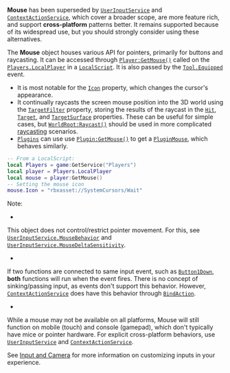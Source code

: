 **Mouse** has been superseded by [`UserInputService`](https://create.roblox.com/docs/reference/engine/classes/UserInputService) and
[`ContextActionService`](https://create.roblox.com/docs/reference/engine/classes/ContextActionService), which cover a broader scope, are more feature
rich, and support **cross-platform** patterns better. It remains supported
because of its widespread use, but you should strongly consider using these
alternatives.

The **Mouse** object houses various API for pointers, primarily for buttons
and raycasting. It can be accessed through [`Player:GetMouse()`](https://create.roblox.com/docs/reference/engine/classes/Player#GetMouse) called on
the [`Players.LocalPlayer`](https://create.roblox.com/docs/reference/engine/classes/Players#LocalPlayer) in a [`LocalScript`](https://create.roblox.com/docs/reference/engine/classes/LocalScript). It is also passed by
the [`Tool.Equipped`](https://create.roblox.com/docs/reference/engine/classes/Tool#Equipped) event.

- It is most notable for the [`Icon`](https://create.roblox.com/docs/reference/engine/classes/Mouse#Icon) property, which changes
the cursor's appearance.
- It continually raycasts the screen mouse position into the 3D world using
the [`TargetFilter`](https://create.roblox.com/docs/reference/engine/classes/Mouse#TargetFilter) property, storing the results of
the raycast in the [`Hit`](https://create.roblox.com/docs/reference/engine/classes/Mouse#Hit), [`Target`](https://create.roblox.com/docs/reference/engine/classes/Mouse#Target), and
[`TargetSurface`](https://create.roblox.com/docs/reference/engine/classes/Mouse#TargetSurface) properties. These can be useful
for simple cases, but [`WorldRoot:Raycast()`](https://create.roblox.com/docs/reference/engine/classes/WorldRoot#Raycast) should be used in more
complicated [raycasting](https://create.roblox.com/docs/workspace/raycasting) scenarios.
- [`Plugins`](https://create.roblox.com/docs/reference/engine/classes/Plugin) can use use [`Plugin:GetMouse()`](https://create.roblox.com/docs/reference/engine/classes/Plugin#GetMouse) to get a
[`PluginMouse`](https://create.roblox.com/docs/reference/engine/classes/PluginMouse), which behaves similarly.

```lua
-- From a LocalScript:
local Players = game:GetService("Players")
local player = Players.LocalPlayer
local mouse = player:GetMouse()
-- Setting the mouse icon
mouse.Icon = "rbxasset://SystemCursors/Wait"
```

Note:

- 

This object does not control/restrict pointer movement. For this, see
[`UserInputService.MouseBehavior`](https://create.roblox.com/docs/reference/engine/classes/UserInputService#MouseBehavior) and
[`UserInputService.MouseDeltaSensitivity`](https://create.roblox.com/docs/reference/engine/classes/UserInputService#MouseDeltaSensitivity).

- 

If two functions are connected to same input event, such as
[`Button1Down`](https://create.roblox.com/docs/reference/engine/classes/Mouse#Button1Down), **both** functions will run when the
event fires. There is no concept of sinking/passing input, as events don't
support this behavior. However, [`ContextActionService`](https://create.roblox.com/docs/reference/engine/classes/ContextActionService) does have this
behavior through [`BindAction`](https://create.roblox.com/docs/reference/engine/classes/ContextActionService#BindAction).

- 

While a mouse may not be available on all platforms, Mouse will still
function on mobile (touch) and console (gamepad), which don't typically have
mice or pointer hardware. For explicit cross-platform behaviors, use
[`UserInputService`](https://create.roblox.com/docs/reference/engine/classes/UserInputService) and [`ContextActionService`](https://create.roblox.com/docs/reference/engine/classes/ContextActionService).

See [Input and Camera](https://create.roblox.com/docs/input) for more information on
customizing inputs in your experience.